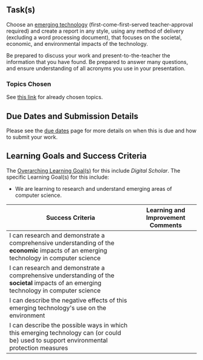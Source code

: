 ## Task(s)

Choose an [emerging technology](http://en.wikipedia.org/wiki/List_of_emerging_technologies) (first-come-first-served teacher-approval required) and create a report in any style, using any method of delivery (excluding a word processing document), that focuses on the societal, economic, and environmental impacts of the technology.

Be prepared to discuss your work and present-to-the-teacher the information that you have found.  Be prepared to answer many questions, and ensure understanding of all acronyms you use in your presentation.

### Topics Chosen

See [this link](#) for already chosen topics.

## Due Dates and Submission Details

Please see the [due dates](./Due-Dates-and-Submission-Details) page for more details on when this is due and how to submit your work.

## Learning Goals and Success Criteria

The [Overarching Learning Goal(s)](./images/ICS3U.jpg) for this include _Digital Scholar_.
The specific Learning Goal(s) for this include:
  * We are learning to research and understand emerging areas of computer science. 

| Success Criteria  | Learning and Improvement Comments |
| ----------- | --- | 
| I can research and demonstrate a comprehensive understanding of the **economic** impacts of an emerging technology in computer science | |
| I can research and demonstrate a comprehensive understanding of the **societal** impacts of an emerging technology in computer science | |
| I can describe the negative effects of this emerging technology's use on the environment | |
| I can describe the possible ways in which this emerging technology can (or could be) used to support environmental protection measures | | 